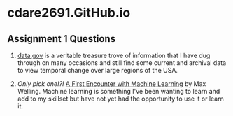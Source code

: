 # cdare2691.GitHub.io

## Assignment 1 Questions

1) [data.gov](https://catalog.data.gov/dataset) is a veritable treasure trove of information that I have dug through on many occasions and still find some current and archival data to view temporal change over large regions of the USA.
   
2) _Only pick one!?!_ [A First Encounter with Machine Learning](https://www.ics.uci.edu/~welling/teaching/273ASpring10/IntroMLBook.pdf) by Max Welling.  Machine learning is something I've been wanting to learn and add to my skillset but have not yet had the opportunity to use it or learn it.
